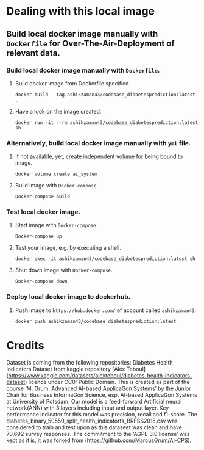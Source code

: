 # Dealing with this local image



## Build local docker image manually with `Dockerfile` for Over-The-Air-Deployment of relevant data.

### Build local docker image manually with `Dockerfile`.

1. Build docker image from Dockerfile specified.

    ```
    docker build --tag ashikzaman43/codebase_diabetesprediction:latest .
    ```

1. Have a look on the image created.    
    
    ```
    docker run -it --rm ashikzaman43/codebase_diabetesprediction:latest sh
    ```

### Alternatively, build local docker image manually with `yml` file.

1. If not available, yet, create independent volume for being bound to image.

    ```
    docker volume create ai_system
    ```
    
1. Build image with `Docker-compose`.
    
    ```
    Docker-compose build
    ```

### Test local docker image.

1. Start image with `Docker-compose`.
    
    ```
    Docker-compose up
    ```

1. Test your image, e.g. by executing a shell.

    ```
    docker exec -it ashikzaman43/codebase_diabetesprediction:latest sh
    ```
    
1. Shut down image with `Docker-compose`.
    
    ```
    Docker-compose down
    ```

### Deploy local docker image to dockerhub.
 
1. Push image to `https://hub.docker.com/` of account called `ashikzaman43`.
    
    ```
    docker push ashikzaman43/codebase_diabetesprediction:latest
    ```
    
# Credits

Dataset is coming from the following repositories:
Diabetes Health Indicators Dataset from kaggle repository [Alex Teboul] (https://www.kaggle.com/datasets/alexteboul/diabetes-health-indicators-dataset) licence under CC0: Public Domain. This is created as part of the course ‘M. Grum: Advanced AI-based ApplicaGon Systems’ by the Junior Chair for Business InformaGon Science, esp. AI-based ApplicaGon Systems at University of Potsdam. Our model is a feed-forward Artificial neural network(ANN) with 3 layers including input and output layer. Key performance indicator for this model was precision, recall and f1-score. The diabetes_binary_50550_split_health_indicatorts_BRFSS2015.csv was considered to train and test upon as this dataseet was clean and have 70,692 survey responses. The commitment to the ‘AGPL-3.0 license’ was kept as it is, it was forked from (https://github.com/MarcusGrum/AI-CPS). 